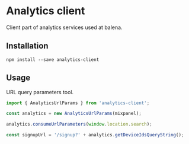 Analytics client
================

Client part of analytics services used at balena.

## Installation

```
npm install --save analytics-client
```

## Usage

URL query parameters tool.

```typescript
import { AnalyticsUrlParams } from 'analytics-client';

const analytics = new AnalyticsUrlParams(mixpanel);

analytics.consumeUrlParameters(window.location.search);

const signupUrl = '/signup?' + analytics.getDeviceIdsQueryString();
```
